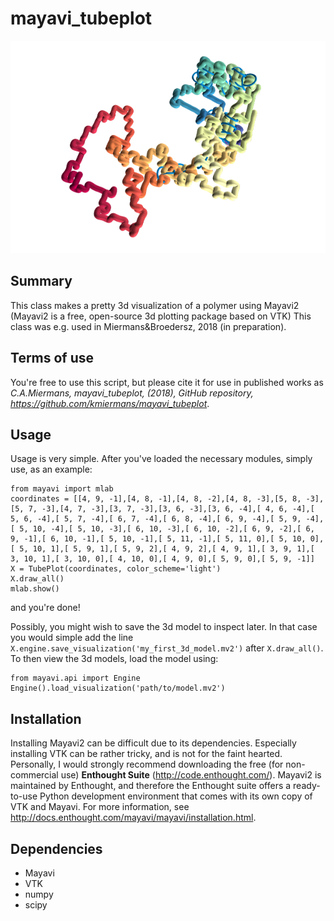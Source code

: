# mayavi_tubeplot

![example image](https://github.com/kmiermans/mayavi_tubeplot/blob/master/snapshot.png)

## Summary
This class makes a pretty 3d visualization of a polymer using Mayavi2 (Mayavi2 is a free, open-source 3d plotting package based on VTK)
This class was e.g. used in Miermans&Broedersz, 2018 (in preparation).

## Terms of use
You're free to use this script, but please cite it for use in published works as *C.A.Miermans, mayavi_tubeplot, (2018), GitHub repository, https://github.com/kmiermans/mayavi_tubeplot*.

## Usage
Usage is very simple. After you've loaded the necessary modules, simply use, as an example:
```
from mayavi import mlab
coordinates = [[4, 9, -1],[4, 8, -1],[4, 8, -2],[4, 8, -3],[5, 8, -3],[5, 7, -3],[4, 7, -3],[3, 7, -3],[3, 6, -3],[3, 6, -4],[ 4, 6, -4],[ 5, 6, -4],[ 5, 7, -4],[ 6, 7, -4],[ 6, 8, -4],[ 6, 9, -4],[ 5, 9, -4],[ 5, 10, -4],[ 5, 10, -3],[ 6, 10, -3],[ 6, 10, -2],[ 6, 9, -2],[ 6, 9, -1],[ 6, 10, -1],[ 5, 10, -1],[ 5, 11, -1],[ 5, 11, 0],[ 5, 10, 0],[ 5, 10, 1],[ 5, 9, 1],[ 5, 9, 2],[ 4, 9, 2],[ 4, 9, 1],[ 3, 9, 1],[ 3, 10, 1],[ 3, 10, 0],[ 4, 10, 0],[ 4, 9, 0],[ 5, 9, 0],[ 5, 9, -1]]
X = TubePlot(coordinates, color_scheme='light')
X.draw_all()
mlab.show()
```
and you're done! 

Possibly, you might wish to save the 3d model to inspect later. In that case you would simple add the line
``` X.engine.save_visualization('my_first_3d_model.mv2') ``` after ``` X.draw_all() ```.  To then view the 3d models, load the model using:
```
from mayavi.api import Engine
Engine().load_visualization('path/to/model.mv2')
```

## Installation
Installing Mayavi2 can be difficult due to its dependencies. Especially installing VTK can be rather tricky, and is not for the faint hearted. Personally, I would strongly recommend downloading the free (for non-commercial use) **Enthought Suite** (http://code.enthought.com/). Mayavi2 is maintained by Enthought, and therefore the Enthought suite offers a ready-to-use Python development environment that comes with its own copy of VTK and Mayavi. For more information, see http://docs.enthought.com/mayavi/mayavi/installation.html.

## Dependencies
- Mayavi
- VTK
- numpy
- scipy
